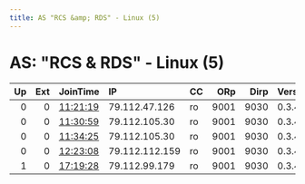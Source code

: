 ```yaml
---
title: AS "RCS &amp; RDS" - Linux (5)
---
```


# AS: "RCS &amp; RDS" - Linux (5)

|   Up |   Ext | JoinTime                                                                                            | IP             | CC   |   ORp |   Dirp | Version   | Contact   | Nickname   |   eFamMembers |
|-----:|------:|:----------------------------------------------------------------------------------------------------|:---------------|:-----|------:|-------:|:----------|:----------|:-----------|--------------:|
|    0 |     0 | [11:21:19](https://metrics.torproject.org/rs.html#details/DD2497225DE0AE075F834E2D28A7D40AD2E5B7B3) | 79.112.47.126  | ro   |  9001 |   9030 | 0.3.4.9   | None      | buoyed     |             1 |
|    0 |     0 | [11:30:59](https://metrics.torproject.org/rs.html#details/EB74DE1CE215919E4A4C4A62E8D74F432AFE978E) | 79.112.105.30  | ro   |  9001 |   9030 | 0.3.4.9   | None      | clean      |             1 |
|    0 |     0 | [11:34:25](https://metrics.torproject.org/rs.html#details/9E0690B5E93F1AAA8B94166D3A24189A832211CF) | 79.112.105.30  | ro   |  9001 |   9030 | 0.3.4.9   | None      | americium  |             1 |
|    0 |     0 | [12:23:08](https://metrics.torproject.org/rs.html#details/C861B94136CD60A7F98140C63CDA51272334A695) | 79.112.112.159 | ro   |  9001 |   9030 | 0.3.4.9   | None      | smattering |             1 |
|    1 |     0 | [17:19:28](https://metrics.torproject.org/rs.html#details/1320F055DEC5E09B9195367A0C2F3823E865B9CC) | 79.112.99.179  | ro   |  9001 |   9030 | 0.3.4.9   | None      | filet      |             1 |
